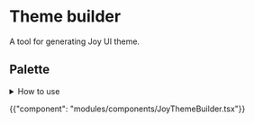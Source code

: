 # Theme builder

<p class="description">A tool for generating Joy UI theme.</p>

## Palette

<details>
  <summary>How to use</summary>

1. At the top-left of the toolbar, pick a color scheme (default to light) to start customizing the colors.
2. On the left panel, you will see the default palettes. Select one to open the token editor.
3. Each palette contains `primitive` and `global variant` tokens.
   - **Primitive tokens**: You can select a predefined colors by clicking "Browse palette" or manually fill the color in the input. The placeholder you see is the default value of the token if you don't provide a custom one. You can remove the token from the theme by clicking the button in front of each token.
   - **Global variant tokens**: When you edit a global variant token, you can choose a value that refers to other token in the theme or fill a color manually. You can also add a new global variant token and preview the change instantly.
4. Once you have done with the customization, you can see the snippet by clicking **_"Show me the code"_** button. An alternative way is to click **_"Open sandbox"_** to open a sandbox playground with the custom theme.

</details>

{{"component": "modules/components/JoyThemeBuilder.tsx"}}
